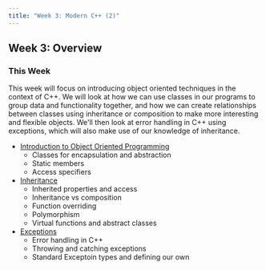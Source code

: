 ```yaml
---
title: "Week 3: Modern C++ (2)"
---
```


## Week 3: Overview 

### This Week

This week will focus on introducing object oriented techniques in the context of C++. We will look at how we can use classes in our programs to group data and functionality together, and how we can create relationships between classes using inheritance or composition to make more interesting and flexible objects. We'll then look at error handling in C++ using exceptions, which will also make use of our knowledge of inheritance. 

* [Introduction to Object Oriented Programming](sec01ObjectOrientedProgramming.html)
    - Classes for encapsulation and abstraction 
    - Static members
    - Access specifiers
* [Inheritance](sec02Inheritance.html)
    - Inherited properties and access
    - Inheritance vs composition 
    - Function overriding
    - Polymorphism
    - Virtual functions and abstract classes
* [Exceptions](sec03Exceptions.html)
    - Error handling in C++
    - Throwing and catching exceptions 
    - Standard Exceptoin types and defining our own


